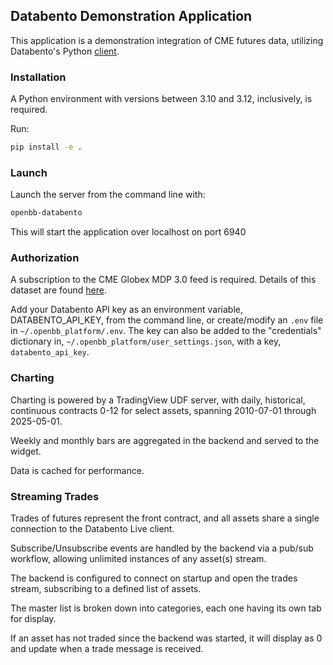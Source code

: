 ## Databento Demonstration Application

This application is a demonstration integration of CME futures data, utilizing Databento's Python [client](https://github.com/databento/databento-python/tree/main).

### Installation

A Python environment with versions between 3.10 and 3.12, inclusively, is required.

Run:

```sh
pip install -e .
```

### Launch

Launch the server from the command line with:

```sh
openbb-databento
```

This will start the application over localhost on port 6940

### Authorization

A subscription to the CME Globex MDP 3.0 feed is required. Details of this dataset are found [here](https://databento.com/docs/venues-and-datasets/glbx-mdp3).

Add your Databento API key as an environment variable, DATABENTO_API_KEY, from the command line, or create/modify an `.env` file in `~/.openbb_platform/.env`. The key can also be added to the "credentials" dictionary in, `~/.openbb_platform/user_settings.json`, with a key, `databento_api_key`.

### Charting

Charting is powered by a TradingView UDF server, with daily, historical, continuous contracts 0-12 for select assets, spanning 2010-07-01 through 2025-05-01.

Weekly and monthly bars are aggregated in the backend and served to the widget.

Data is cached for performance.

### Streaming Trades

Trades of futures represent the front contract, and all assets share a single connection to the Databento Live client.

Subscribe/Unsubscribe events are handled by the backend via a pub/sub workflow, allowing unlimited instances of any asset(s) stream.

The backend is configured to connect on startup and open the trades stream, subscribing to a defined list of assets.

The master list is broken down into categories, each one having its own tab for display.

If an asset has not traded since the backend was started, it will display as 0 and update when a trade message is received.

